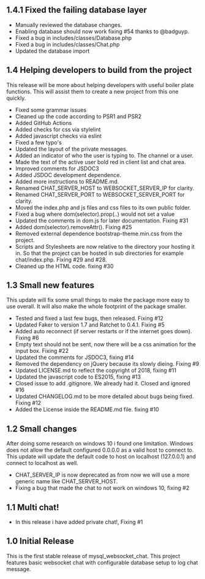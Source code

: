 ## 1.4.1 Fixed the failing database layer 

- Manually reviewed the database changes.
- Enabling database should now work fixing #54 thanks to @badguyp.
- Fixed a bug in includes/classes/Database.php
- Fixed a bug in includes/classes/Chat.php
- Updated the database import 

## 1.4 Helping developers to build from the project

This release will be more about helping developers with useful boiler plate functions. This will assist them
to create a new project from this one quickly.

 - Fixed some grammar issues
 - Cleaned up the code according to PSR1 and PSR2
 - Added GitHub Actions
 - Added checks for css via stylelint
 - Added javascript checks via eslint
 - Fixed a few typo's
 - Updated the layout of the private messages.
 - Added an indicator of who the user is typing to. The channel or a user.
 - Made the text of the active user bold red in client list and chat area.
 - Improved comments for JSDOC3
 - Added JSDOC development dependence.
 - Added more instructions to README.md.
 - Renamed CHAT_SERVER_HOST to WEBSOCKET_SERVER_IP for clarity.
 - Renamed CHAT_SERVER_PORT to WEBSOCKET_SERVER_PORT for clarity.
 - Moved the index.php and js files and css files to its own public folder.
 - Fixed a bug where dom(selector).prop(..) would not set a value 
 - Updated the comments in dom.js for later documentation. Fixing #31
 - Added dom(selector).removeAttr(). Fixing #25
 - Removed external dependence bootstrap-theme.min.css from the project.
 - Scripts and Stylesheets are now relative to the directory your hosting it in. So that the project can be hosted in sub directories for example chat/index.php. Fixing #29 and #28.
 - Cleaned up the HTML code. fixing #30


## 1.3 Small new features

This update will fix some small things to make the package more easy to use overall.
It will also make the whole footprint of the package smaller.

 - Tested and fixed a last few bugs, then released. Fixing #12
 - Updated Faker to version 1.7 and Ratchet to 0.4.1. Fixing #5
 - Added auto reconnect (if server restarts or if the internet goes down). Fixing #6
 - Empty text should not be sent, now there will be a css animation for the input box. Fixing #22
 - Updated the comments for JSDOC3, fixing #14
 - Removed the dependency on jQuery because its slowly dieing. Fixing #9
 - Updated LICENSE.md to reflect the copyright of 2018, fixing #11
 - Updated the javascript code to ES2015, fixing #13
 - Closed issue to add .gitignore. We already had it. Closed and ignored #16
 - Updated CHANGELOG.md to be more detailed about bugs being fixed. Fixing #12
 - Added the License inside the README.md file. fixing #10
  
 
## 1.2 Small changes

After doing some research on windows 10 i found one limitation. Windows does not allow the default configured 0.0.0.0 as a valid host to connect to. This update will update the default code to host on localhost (127.0.0.1) and connect to localhost as well.

- CHAT_SERVER_IP is now deprecated as from now we will use a more generic name like CHAT_SERVER_HOST.
- Fixing a bug that made the chat to not work on windows 10, fixing #2

## 1.1 Multi chat!

 - In this release i have added private chat!, Fixing #1

## 1.0 Initial Release
  
This is the first stable release of mysql_websocket_chat. This project features basic websocket chat with configurable database setup to log chat message.
